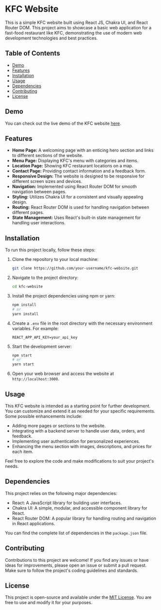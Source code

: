 # KFC Website

This is a simple KFC website built using React JS, Chakra UI, and React Router DOM. This project aims to showcase a basic web application for a fast-food restaurant like KFC, demonstrating the use of modern web development technologies and best practices.

## Table of Contents

- [Demo](#demo)
- [Features](#features)
- [Installation](#installation)
- [Usage](#usage)
- [Dependencies](#dependencies)
- [Contributing](#contributing)
- [License](#license)

## Demo

You can check out the live demo of the KFC website [here](https://example.com).

## Features

- **Home Page:** A welcoming page with an enticing hero section and links to different sections of the website.
- **Menu Page:** Displaying KFC's menu with categories and items.
- **Location Page:** Showing KFC restaurant locations on a map.
- **Contact Page:** Providing contact information and a feedback form.
- **Responsive Design:** The website is designed to be responsive for different screen sizes and devices.
- **Navigation:** Implemented using React Router DOM for smooth navigation between pages.
- **Styling:** Utilizes Chakra UI for a consistent and visually appealing design.
- **Routing:** React Router DOM is used for handling navigation between different pages.
- **State Management:** Uses React's built-in state management for handling user interactions.

## Installation

To run this project locally, follow these steps:

1. Clone the repository to your local machine:

   ```bash
   git clone https://github.com/your-username/kfc-website.git
   ```

2. Navigate to the project directory:

   ```bash
   cd kfc-website
   ```

3. Install the project dependencies using npm or yarn:

   ```bash
   npm install
   # or
   yarn install
   ```

4. Create a `.env` file in the root directory with the necessary environment variables. For example:

   ```
   REACT_APP_API_KEY=your_api_key
   ```

5. Start the development server:

   ```bash
   npm start
   # or
   yarn start
   ```

6. Open your web browser and access the website at `http://localhost:3000`.

## Usage

This KFC website is intended as a starting point for further development. You can customize and extend it as needed for your specific requirements. Some possible enhancements include:

- Adding more pages or sections to the website.
- Integrating with a backend server to handle user data, orders, and feedback.
- Implementing user authentication for personalized experiences.
- Enhancing the menu section with images, descriptions, and prices for each item.

Feel free to explore the code and make modifications to suit your project's needs.

## Dependencies

This project relies on the following major dependencies:

- React: A JavaScript library for building user interfaces.
- Chakra UI: A simple, modular, and accessible component library for React.
- React Router DOM: A popular library for handling routing and navigation in React applications.

You can find the complete list of dependencies in the `package.json` file.

## Contributing

Contributions to this project are welcome! If you find any issues or have ideas for improvements, please open an issue or submit a pull request. Make sure to follow the project's coding guidelines and standards.

## License

This project is open-source and available under the [MIT License](LICENSE). You are free to use and modify it for your purposes.
